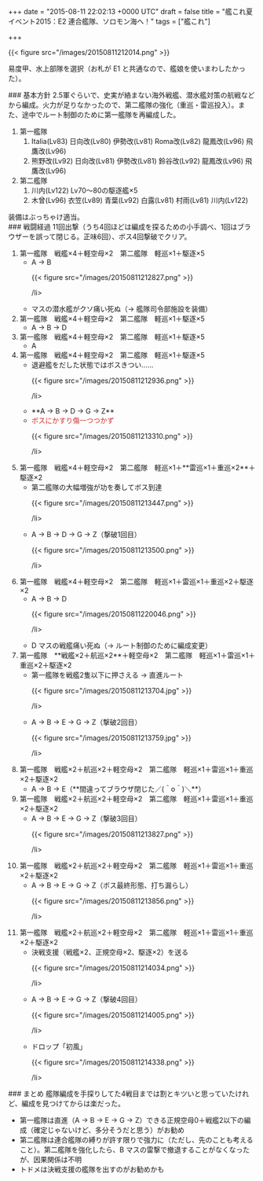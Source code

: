 
+++
date = "2015-08-11 22:02:13 +0000 UTC"
draft = false
title = "艦これ夏イベント2015：E2 連合艦隊、ソロモン海へ！"
tags = ["艦これ"]

+++


{{< figure src="/images/20150811212014.png"  >}}

易度甲、水上部隊を選択（お札が E1 と共通なので、艦娘を使いまわしたかった）。

<div class="section">
    ### 基本方針
    2.5軍ぐらいで、史実が絡まない海外戦艦、潜水艦対策の航戦などから編成。火力が足りなかったので、第二艦隊の強化（重巡・雷巡投入）。また、途中でルート制御のために第一艦隊を再編成した。

<ol>
<li>第一艦隊
<ol>
<li>Italia(Lv83) 日向改(Lv80) 伊勢改(Lv81) Roma改(Lv82) 龍鳳改(Lv96) 飛鷹改(Lv96) </li>
<li>熊野改(Lv92) 日向改(Lv81) 伊勢改(Lv81) 鈴谷改(Lv92) 龍鳳改(Lv96) 飛鷹改(Lv96)</li>
</ol></li>
<li>第二艦隊
<ol>
<li>川内(Lv122) Lv70～80の駆逐艦×5</li>
<li>木曾(Lv96) 衣笠(Lv89) 青葉(Lv92) 白露(Lv81) 村雨(Lv81) 川内(Lv122)</li>
</ol></li>
</ol>装備はぶっちゃけ適当。

</div>
<div class="section">
    ### 戦闘経過
    11回出撃（うち4回ほどは編成を探るための小手調べ、1回はブラウザーを誤って閉じる。正味6回）、ボス4回撃破でクリア。

<ol>
<li>第一艦隊　戦艦×4＋軽空母×2　第二艦隊　軽巡×1＋駆逐×5
<ul>
<li>A → B<br/>

{{< figure src="/images/20150811212827.png"  >}}

/li>
<li>マスの潜水艦がクソ痛い死ぬ（→ 艦隊司令部施設を装備）</li>
</ul></li>
<li>第一艦隊　戦艦×4＋軽空母×2　第二艦隊　軽巡×1＋駆逐×5
<ul>
<li>A → B → D</li>
</ul></li>
<li>第一艦隊　戦艦×4＋軽空母×2　第二艦隊　軽巡×1＋駆逐×5 
<ul>
<li>A</li>
</ul></li>
<li>第一艦隊　戦艦×4＋軽空母×2　第二艦隊　軽巡×1＋駆逐×5 
<ul>
<li>退避艦をだした状態ではボスきつい……<br/>

{{< figure src="/images/20150811212936.png"  >}}

/li>
<li>**A → B → D → G → Z**</li>
<li><span style="color: #d32f2f">ボスにかすり傷一つつかず</span><br/>

{{< figure src="/images/20150811213310.png"  >}}

/li>
</ul></li>
<li>第一艦隊　戦艦×4＋軽空母×2　第二艦隊　軽巡×1＋**雷巡×1＋重巡×2**＋駆逐×2
<ul>
<li>第二艦隊の大幅増強が功を奏してボス到達

{{< figure src="/images/20150811213447.png"  >}}

/li>
<li>A → B → D → G → Z（撃破1回目）<br/>

{{< figure src="/images/20150811213500.png"  >}}

/li>
</ul></li>
<li>第一艦隊　戦艦×4＋軽空母×2　第二艦隊　軽巡×1＋雷巡×1＋重巡×2＋駆逐×2
<ul>
<li>A → B → D<br/>

{{< figure src="/images/20150811220046.png"  >}}

/li>
<li>D マスの戦艦痛い死ぬ（→ ルート制御のために編成変更）</li>
</ul></li>
<li>第一艦隊　**戦艦×2＋航巡×2**＋軽空母×2　第二艦隊　軽巡×1＋雷巡×1＋重巡×2＋駆逐×2
<ul>
<li>第一艦隊を戦艦2隻以下に押さえる → 直進ルート<br/>

{{< figure src="/images/20150811213704.jpg"  >}}

/li>
<li>A → B → E → G → Z（撃破2回目）<br/>

{{< figure src="/images/20150811213759.jpg"  >}}

/li>
</ul></li>
<li>第一艦隊　戦艦×2＋航巡×2＋軽空母×2　第二艦隊　軽巡×1＋雷巡×1＋重巡×2＋駆逐×2
<ul>
<li>A → B → E（**間違ってブラウザ閉じた／(＾o＾)＼**）</li>
</ul></li>
<li>第一艦隊　戦艦×2＋航巡×2＋軽空母×2　第二艦隊　軽巡×1＋雷巡×1＋重巡×2＋駆逐×2
<ul>
<li>A → B → E → G → Z（撃破3回目）<br/>

{{< figure src="/images/20150811213827.png"  >}}

/li>
</ul></li>
<li>第一艦隊　戦艦×2＋航巡×2＋軽空母×2　第二艦隊　軽巡×1＋雷巡×1＋重巡×2＋駆逐×2
<ul>
<li>A → B → E → G → Z（ボス最終形態、打ち漏らし）<br/>

{{< figure src="/images/20150811213856.png"  >}}

/li>
</ul></li>
<li>第一艦隊　戦艦×2＋航巡×2＋軽空母×2　第二艦隊　軽巡×1＋雷巡×1＋重巡×2＋駆逐×2
<ul>
<li>決戦支援（戦艦×2、正規空母×2、駆逐×2）を送る

{{< figure src="/images/20150811214034.png"  >}}

/li>
<li>A → B → E → G → Z（撃破4回目）<br/>

{{< figure src="/images/20150811214005.png"  >}}

/li>
<li>ドロップ「初風」<br/>

{{< figure src="/images/20150811214338.png"  >}}

/li>
</ul></li>
</ol>
</div>
<div class="section">
    ### まとめ
    艦隊編成を手探りしてた4戦目までは割とキツいと思っていたけれど、編成を見つけてからは楽だった。

<ul>
<li>第一艦隊は直進（A → B → E → G → Z）できる正規空母0＋戦艦2以下の編成（確定じゃないけど、多分そうだと思う）がお勧め</li>
<li>第二艦隊は連合艦隊の縛りが許す限りで強力に（ただし、先のことも考えること）。第二艦隊を強化したら、B マスの雷撃で撤退することがなくなったが、因果関係は不明</li>
<li>トドメは決戦支援の艦隊を出すのがお勧めかも</li>
</ul>
</div>

